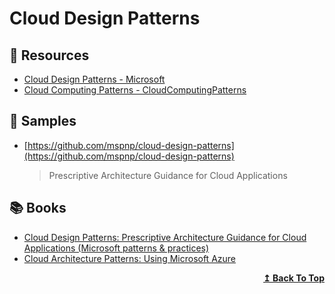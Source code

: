
# Cloud Design Patterns

## 📘 Resources

- [Cloud Design Patterns - Microsoft](https://docs.microsoft.com/en-us/azure/architecture/patterns/index-patterns) 
- [Cloud Computing Patterns - CloudComputingPatterns](https://www.cloudcomputingpatterns.org)

## 🚀 Samples

- [https://github.com/mspnp/cloud-design-patterns](https://github.com/mspnp/cloud-design-patterns) 
  > Prescriptive Architecture Guidance for Cloud Applications

## 📚 Books

- [Cloud Design Patterns: Prescriptive Architecture Guidance for Cloud Applications (Microsoft patterns & practices)](https://www.amazon.com/Cloud-Design-Patterns-Prescriptive-Architecture-ebook/dp/B00ITGHBBS)
- [Cloud Architecture Patterns: Using Microsoft Azure](https://www.amazon.com/Cloud-Architecture-Patterns-Using-Microsoft/dp/1449319777)

<div align="right">
  <b><a href="#contents">↥ Back To Top</a></b>
</div>

